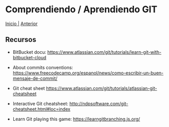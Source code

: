 # Comprendiendo / Aprendiendo GIT
[Inicio |](Readme.md) [Anterior](Git.md)

## Recursos

- BitBucket docu:
https://www.atlassian.com/git/tutorials/learn-git-with-bitbucket-cloud

- About commits conventions:
https://www.freecodecamp.org/espanol/news/como-escribir-un-buen-mensaje-de-commit/

- Git cheat sheet
https://www.atlassian.com/git/tutorials/atlassian-git-cheatsheet

- Interactive Git cheatsheet: 
http://ndpsoftware.com/git-cheatsheet.html#loc=index

- Learn Git playing this game:
https://learngitbranching.js.org/